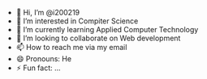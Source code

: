 - 👋 Hi, I’m @i200219
- 👀 I’m interested in Compiter Science
- 🌱 I’m currently learning Applied Computer Technology
- 💞️ I’m looking to collaborate on Web development
- 📫 How to reach me via my email
- 😄 Pronouns: He
- ⚡ Fun fact: ...

<!---
i200219/i200219 is a ✨ special ✨ repository because its `README.md` (this file) appears on your GitHub profile.
You can click the Preview link to take a look at your changes.
--->
